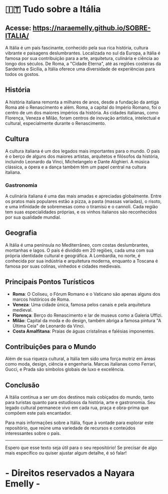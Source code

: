 # 🇮🇹 Tudo sobre a Itália
## Acesse: https://naraemelly.github.io/SOBRE-ITALIA/

A Itália é um país fascinante, conhecido pela sua rica história, cultura vibrante e paisagens deslumbrantes. Localizada no sul da Europa, a Itália é famosa por sua contribuição para a arte, arquitetura, culinária e ciência ao longo dos séculos. De Roma, a "Cidade Eterna", até as regiões costeiras da Sardenha e Sicília, a Itália oferece uma diversidade de experiências para todos os gostos.

## História

A história italiana remonta a milhares de anos, desde a fundação da antiga Roma até o Renascimento e além. Roma, a capital do Império Romano, foi o centro de um dos maiores impérios da história. As cidades italianas, como Florença, Veneza e Milão, foram centros de inovação artística, intelectual e cultural, especialmente durante o Renascimento.

## Cultura

A cultura italiana é um dos legados mais importantes para o mundo. O país é o berço de alguns dos maiores artistas, arquitetos e filósofos da história, incluindo Leonardo da Vinci, Michelangelo e Dante Alighieri. A música clássica, a ópera e a dança também têm um papel central na cultura italiana.

### Gastronomia

A culinária italiana é uma das mais amadas e apreciadas globalmente. Entre os pratos mais populares estão a pizza, a pasta (massas variadas), o risoto, e uma infinidade de sobremesas como o tiramisù e o cannoli. Cada região tem suas especialidades próprias, e os vinhos italianos são reconhecidos por sua qualidade mundial.

## Geografia

A Itália é uma península no Mediterrâneo, com costas deslumbrantes, montanhas e lagos. O país é dividido em 20 regiões, cada uma com sua própria identidade cultural e geográfica. A Lombardia, no norte, é conhecida por sua indústria e arquitetura moderna, enquanto a Toscana é famosa por suas colinas, vinhedos e cidades medievais.

## Principais Pontos Turísticos

- **Roma**: O Coliseu, o Fórum Romano e o Vaticano são apenas alguns dos marcos históricos de Roma.
- **Veneza**: Uma cidade única, famosa pelos canais e pela arquitetura medieval.
- **Florença**: Berço do Renascimento e lar de museus como a Galeria Uffizi.
- **Milão**: Capital da moda e do design, também abriga a famosa pintura "A Última Ceia" de Leonardo da Vinci.
- **Costa Amalfitana**: Praias de águas cristalinas e falésias imponentes.

## Contribuições para o Mundo

Além de sua riqueza cultural, a Itália tem sido uma força motriz em áreas como moda, design, ciência e engenharia. Marcas italianas como Ferrari, Gucci, e Prada são símbolos globais de luxo e excelência.

## Conclusão

A Itália continua a ser um dos destinos mais cobiçados do mundo, tanto para turistas quanto para estudiosos da história, arte e gastronomia. Seu legado cultural permanece vivo em cada rua, praça e obra-prima que compõem este país encantador.

Para mais informações sobre a Itália, fique à vontade para explorar este repositório, que reúne uma variedade de recursos e conteúdos interessantes sobre o país.

---

Espero que esse texto seja útil para o seu repositório! Se precisar de algo mais específico ou quiser ajustar algum detalhe, é só falar!

# - Direitos reservados a Nayara Emelly -
